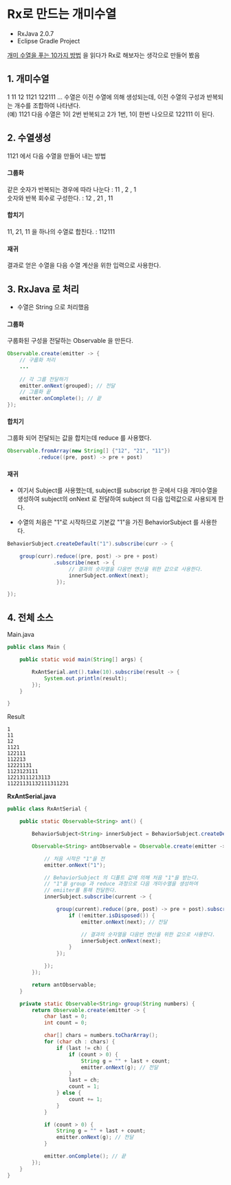 # Rx로 만드는 개미수열

- RxJava 2.0.7
- Eclipse Gradle Project

[개미 수열을 푸는 10가지 방법](https://medium.com/@jooyunghan/%EA%B0%9C%EB%AF%B8-%EC%88%98%EC%97%B4-%EC%B1%85%EC%9D%84-%EC%93%B0%EB%8B%A4-31f42dbe4d31#.68qpvj9o6) 을 읽다가 Rx로 해보자는 생각으로 만들어 봤음

## 1. 개미수열

  1
  11
  12
  1121
  122111
  ...
  수열은 이전 수열에 의해 생성되는데, 이전 수열의 구성과 반복되는 개수를 조합하여 나타낸다. <br/>
  (예) 1121 다음 수열은 1이 2번 반복되고 2가 1번, 1이 한번 나오므로 122111 이 된다.


## 2. 수열생성

1121 에서 다음 수열을 만들어 내는 방법

#### 그룹화
같은 숫자가 반복되는 경우에 따라 나눈다 : 11 , 2 , 1 <br/>
숫자와 반복 회수로 구성한다. : 12 , 21 , 11 <br/>

#### 합치기
11, 21, 11 을 하나의 수열로 합친다. : 112111

#### 재귀
결과로 얻은 수열을 다음 수열 계산을 위한 입력으로 사용한다.


## 3. RxJava 로 처리

- 수열은 String 으로 처리했음

#### 그룹화

구룹화된 구성을 전달하는 Observable 을 만든다.

```java
Observable.create(emitter -> {
    // 구룹화 처리
    ...
    
    // 각 그룹 전달하기
    emitter.onNext(grouped); // 전달
    // 그룹화 끝
    emitter.onComplete(); // 끝
});
```


#### 합치기

그룹화 되어 전달되는 값을 합치는데 reduce 를 사용했다.

```java
Observable.fromArray(new String[] {"12", "21", "11"})
          .reduce((pre, post) -> pre + post)
```


#### 재귀

- 여기서 Subject를 사용했는데, subject를 subscript 한 곳에서 다음 개미수열을 생성하여
subject의 onNext 로 전달하여 subject 의 다음 입력값으로 사용되게 한다.

- 수열의 처음은 "1"로 시작하므로 기본값 "1"을 가진 BehaviorSubject 를 사용한다.

```java
BehaviorSubject.createDefault("1").subscribe(curr -> {

    group(curr).reduce((pre, post) -> pre + post)
               .subscribe(next -> {
                    // 결과의 숫자열을 다음번 연산을 위한 값으로 사용한다.
                    innerSubject.onNext(next);
                });

});
```

## 4. 전체 소스

Main.java

```java
public class Main {

	public static void main(String[] args) {

		RxAntSerial.ant().take(10).subscribe(result -> {
			System.out.println(result);
		});
	}

}
```

Result
```
1
11
12
1121
122111
112213
12221131
1123123111
12213111213113
11221131132111311231
```

**RxAntSerial.java**
```java
public class RxAntSerial {

	public static Observable<String> ant() {

		BehaviorSubject<String> innerSubject = BehaviorSubject.createDefault("1");

		Observable<String> antObservable = Observable.create(emitter -> {

			// 처음 시작은 "1"을 전
			emitter.onNext("1");

			// BehaviorSubject 의 디폴트 값에 의해 처음 "1"을 받는다.
			// "1"을 group 과 reduce 과정으로 다음 개미수열을 생성하여
			// emiiter를 통해 전달한다.
			innerSubject.subscribe(current -> {

				group(current).reduce((pre, post) -> pre + post).subscribe(next -> {
					if (!emitter.isDisposed()) {
						emitter.onNext(next); // 전달

						// 결과의 숫자열을 다음번 연산을 위한 값으로 사용한다.
						innerSubject.onNext(next);
					}
				});

			});
		});

		return antObservable;
	}

	private static Observable<String> group(String numbers) {
		return Observable.create(emitter -> {
			char last = 0;
			int count = 0;

			char[] chars = numbers.toCharArray();
			for (char ch : chars) {
				if (last != ch) {
					if (count > 0) {
						String g = "" + last + count;
						emitter.onNext(g); // 전달
					}
					last = ch;
					count = 1;
				} else {
					count += 1;
				}
			}

			if (count > 0) {
				String g = "" + last + count;
				emitter.onNext(g); // 전달
			}

			emitter.onComplete(); // 끝
		});
	}
}
```